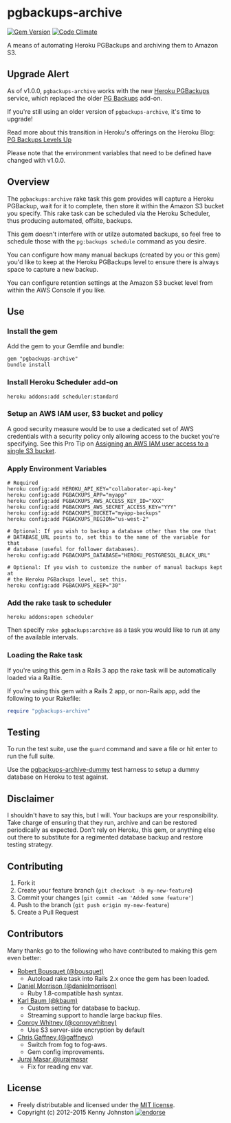 # pgbackups-archive

[![Gem Version](https://badge.fury.io/rb/pgbackups-archive.svg)](http://badge.fury.io/rb/pgbackups-archive)
[![Code Climate](https://codeclimate.com/github/kjohnston/pgbackups-archive/badges/gpa.svg)](https://codeclimate.com/github/kjohnston/pgbackups-archive)

A means of automating Heroku PGBackups and archiving them to Amazon S3.

## Upgrade Alert

As of v1.0.0, `pgbackups-archive` works with the new [Heroku PGBackups](https://devcenter.heroku.com/articles/heroku-postgres-backups) service, which replaced the older [PG Backups](https://devcenter.heroku.com/articles/pgbackups) add-on.

If you're still using an older version of `pgbackups-archive`, it's time to upgrade!

Read more about this transition in Heroku's offerings on the Heroku Blog: [PG Backups Levels Up](https://blog.heroku.com/archives/2015/3/11/pgbackups-levels-up)

Please note that the environment variables that need to be defined have changed with
v1.0.0.

## Overview

The `pgbackups:archive` rake task this gem provides will capture a Heroku PGBackup, wait for it to complete, then store it within the Amazon S3 bucket you specify.  This rake task can be scheduled via the Heroku Scheduler, thus producing automated, offsite, backups.

This gem doesn't interfere with or utilze automated backups, so feel free to schedule those with the `pg:backups schedule` command as you desire.

You can configure how many manual backups (created by you or this gem) you'd like to keep at the Heroku PGBackups level to ensure there is always space to capture a new backup.

You can configure retention settings at the Amazon S3 bucket level from within the AWS Console if you like.

## Use

### Install the gem

Add the gem to your Gemfile and bundle:

    gem "pgbackups-archive"
    bundle install

### Install Heroku Scheduler add-on

    heroku addons:add scheduler:standard

### Setup an AWS IAM user, S3 bucket and policy

A good security measure would be to use a dedicated set of AWS credentials with a security policy only allowing access to the bucket you're specifying.  See this Pro Tip on [Assigning an AWS IAM user access to a single S3 bucket](http://coderwall.com/p/dwhlma).

### Apply Environment Variables

    # Required
    heroku config:add HEROKU_API_KEY="collaborator-api-key"
    heroku config:add PGBACKUPS_APP="myapp"
    heroku config:add PGBACKUPS_AWS_ACCESS_KEY_ID="XXX"
    heroku config:add PGBACKUPS_AWS_SECRET_ACCESS_KEY="YYY"
    heroku config:add PGBACKUPS_BUCKET="myapp-backups"
    heroku config:add PGBACKUPS_REGION="us-west-2"

    # Optional: If you wish to backup a database other than the one that
    # DATABASE_URL points to, set this to the name of the variable for that
    # database (useful for follower databases).
    heroku config:add PGBACKUPS_DATABASE="HEROKU_POSTGRESQL_BLACK_URL"

    # Optional: If you wish to customize the number of manual backups kept at
    # the Heroku PGBackups level, set this.
    heroku config:add PGBACKUPS_KEEP="30"

### Add the rake task to scheduler

    heroku addons:open scheduler

Then specify `rake pgbackups:archive` as a task you would like to run at any of the available intervals.

### Loading the Rake task

If you're using this gem in a Rails 3 app the rake task will be automatically loaded via a Railtie.

If you're using this gem with a Rails 2 app, or non-Rails app, add the following to your Rakefile:

```ruby
require "pgbackups-archive"
```

## Testing

To run the test suite, use the `guard` command and save a file or hit enter to run the full suite.

Use the [pgbackups-archive-dummy](https://github.com/kjohnston/pgbackups-archive-dummy) test harness to setup a dummy database on Heroku to test against.

## Disclaimer

I shouldn't have to say this, but I will.  Your backups are your responsibility.  Take charge of ensuring that they run, archive and can be restored periodically as expected.  Don't rely on Heroku, this gem, or anything else out there to substitute for a regimented database backup and restore testing strategy.

## Contributing

1. Fork it
2. Create your feature branch (`git checkout -b my-new-feature`)
3. Commit your changes (`git commit -am 'Added some feature'`)
4. Push to the branch (`git push origin my-new-feature`)
5. Create a Pull Request

## Contributors

Many thanks go to the following who have contributed to making this gem even better:

* [Robert Bousquet (@bousquet)](https://github.com/bousquet)
  * Autoload rake task into Rails 2.x once the gem has been loaded.
* [Daniel Morrison (@danielmorrison)](https://github.com/danielmorrison)
  * Ruby 1.8-compatible hash syntax.
* [Karl Baum (@kbaum)](https://github.com/kbaum)
  * Custom setting for database to backup.
  * Streaming support to handle large backup files.
* [Conroy Whitney (@conroywhitney)](https://github.com/conroywhitney)
  * Use S3 server-side encryption by default
* [Chris Gaffney (@gaffneyc)](https://github.com/gaffneyc)
  * Switch from fog to fog-aws.
  * Gem config improvements.
* [Juraj Masar @jurajmasar](https://github.com/jurajmasar)
  * Fix for reading env var.

## License

* Freely distributable and licensed under the [MIT license](http://kjohnston.mit-license.org/license.html).
* Copyright (c) 2012-2015 Kenny Johnston [![endorse](http://api.coderwall.com/kjohnston/endorsecount.png)](http://coderwall.com/kjohnston)
